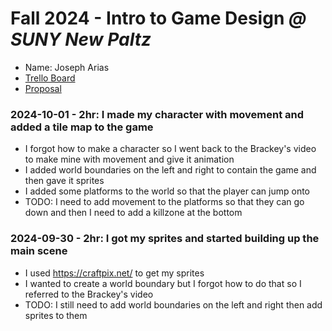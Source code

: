 # Fall 2024 - Intro to Game Design _@ SUNY New Paltz_
* Name: Joseph Arias
* [Trello Board](https://trello.com/b/gxn5B77P/game-design-final)
* [Proposal]()

### 2024-10-01 - 2hr: I made my character with movement and added a tile map to the game
* I forgot how to make a character so I went back to the Brackey's video to make mine with movement and give it animation
* I added world boundaries on the left and right to contain the game and then gave it sprites
* I added some platforms to the world so that the player can jump onto
* TODO: I need to add movement to the platforms so that they can go down and then I need to add a killzone at the bottom

### 2024-09-30 - 2hr: I got my sprites and started building up the main scene
* I used https://craftpix.net/ to get my sprites
* I wanted to create a world boundary but I forgot how to do that so I referred to the Brackey's video
* TODO: I still need to add world boundaries on the left and right then add sprites to them